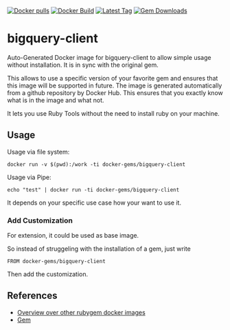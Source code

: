 [![Docker pulls](https://img.shields.io/docker/pulls/rubygem/bigquery-client.svg)](https://hub.docker.com/r/rubygem/bigquery-client/)
[![Docker Build](https://img.shields.io/docker/automated/rubygem/bigquery-client.svg)](https://hub.docker.com/r/rubygem/bigquery-client/)
[![Latest Tag](https://img.shields.io/github/tag/docker-rubygem/bigquery-client.svg)](https://hub.docker.com/r/rubygem/bigquery-client/)
[![Gem Downloads](https://img.shields.io/gem/dt/bigquery-client.svg)](https://rubygems.org/gems/bigquery-client/)
# bigquery-client

Auto-Generated Docker image for bigquery-client to allow simple usage without installation.
It is in sync with the original gem.

This allows to use a specific version of your favorite gem and ensures that this image will be supported in future.
The image is generated automatically from a github repository by Docker Hub.
This ensures that you exactly know what is in the image and what not.

It lets you use Ruby Tools without the need to install ruby on your machine.

## Usage

Usage via file system:

`docker run -v $(pwd):/work -ti docker-gems/bigquery-client`

Usage via Pipe:

`echo "test" | docker run -ti docker-gems/bigquery-client`

It depends on your specific use case how your want to use it.

### Add Customization

For extension, it could be used as base image.

So instead of struggeling with the installation of a gem, just write

`FROM docker-gems/bigquery-client`

Then add the customization.

## References

 - [Overview over other rubygem docker images](https://github.com/thinkbot/docker-rubygem)
 - [Gem](https://rubygems.org/gems/bigquery-client/)
